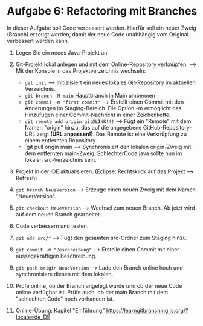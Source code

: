 # Aufgabe 6: Refactoring mit Branches

In dieser Aufgabe soll Code verbessert werden. Hierfür soll ein neuer Zweig (Branch) erzeugt werden, damit der neue Code unabhängig vom Original verbessert werden kann.

1. Legen Sie ein neues Java-Projekt an.

2. Git-Projekt lokal anlegen und mit dem Online-Repository verknüpfen: --> Mit der Konsole in das Projektverzeichnis wechseln:

   - `git init`  --> Initialisiert ein neues lokales Git-Repository im aktuellen Verzeichnis.
   - `git branch -M main` Hauptbranch in Main umbennen
   - `git commit -m "first commit"` --> Erstellt einen Commit mit den Änderungen im Staging-Bereich. Die Option -m ermöglicht das Hinzufügen einer Commit-Nachricht in einer Zeichenkette.
   - `git remote add origin git@LINK!!!` --> Fügt ein "Remote" mit dem Namen "origin" hinzu, das auf die angegebene GitHub-Repository-URL zeigt **(URL anpassen!)**. Das Remote ist eine Verknüpfung zu einem entfernten Repository.
   - `git pull origin main   --> Synchronisiert den lokalen origin-Zweig mit dem entfernten main-Zweig. SchlechterCode.java sollte nun im lokalen src-Verzeichnis sein.

3. Projekt in der IDE aktualisieren. (Eclipse: Rechtsklick auf das Projekt --> Refresh)

4. `git branch NeueVersion`  --> Erzeuge einen neuen Zweig mit dem Namen "NeuerVersion".

5. `git checkout NeueVersion`  --> Wechsel zum neuen Branch. Ab jetzt wird auf dem neuen Branch gearbeitet.

6. Code verbessern und testen.

7. `git add src/*`  --> Fügt den gesamten src-Ordner zum Staging hinzu.

8. `git commit -m "Beschreibung"`  --> Erstelle einen Commit mit einer aussagekräftigen Beschreibung.

9. `git push origin NeueVersion`  --> Lade den Branch online hoch und synchronisiere diesen mit dem lokalen.

10. Prüfe online, ob der Branch angelegt wurde und ob der neue Code online verfügbar ist. Prüfe auch, ob der main Branch mit dem "schlechten Code" noch vorhanden ist.
11. Online-Übung: Kapitel "Einführung"  https://learngitbranching.js.org/?locale=de_DE
  
